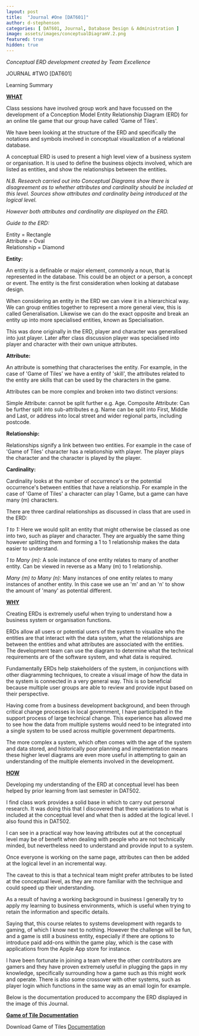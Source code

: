 ```yaml
---
layout: post
title:  "Journal #One [DAT601]"
author: d-stephenson
categories: [ DAT601, Journal, Database Design & Administration ]
image: assets/images/conceptualDiagramV.2.png
featured: true
hidden: true
---
```

<i>Conceptual ERD development created by Team Excellence</i>

JOURNAL #TWO [DAT601]

Learning Summary<br>

<b><u>WHAT</u></b>

Class sessions have involved group work and have focussed on the development of a Conception Model Entity Relationship Diagram (ERD) for an online tile game that our group have called 'Game of Tiles'.

We have been looking at the structure of the ERD and specifically the notations and symbols involved in conceptual visualization of a relational database.

A conceptual ERD is used to present a high level view of a business system or organisation. It is used to define the business objects involved, which are listed as entities, and show the relationships between the entities. 

<i>N.B. Research carried out into Conceptual Diagrams show there is disagreement as to whether attributes and cardinality should be included at this level. Sources show attributes and cardinality being introduced at the logical level.

However both attributes and cardinality are displayed on the ERD.</i>

<i>Guide to the ERD:</i>

Entity = Rectangle<br>
Attribute = Oval<br>
Relationship = Diamond<br> 

<b>Entity:</b>

An entity is a definable or major element, commonly a noun, that is represented in the database. This could be an object or a person, a concept or event. The entity is the first consideration when looking at database design.

When considering an entity in the ERD we can view it in a hierarchical way. We can group entities together to represent a more general view, this is called Generalisation. Likewise we can do the exact opposite and break an entity up into more specialised entities, known as Specialisation. 

This was done originally in the ERD, player and character was generalised into just player. Later after class discussion player was specialised into player and character with their own unique attributes.

<b>Attribute:</b>

An attribute is something that characterises the entity. For example, in the case of 'Game of Tiles' we have a entity of 'skill', the attributes related to the entity are skills that can be used by the characters in the game.

Attributes can be more complex and broken into two distinct versions:

Simple Attribute: cannot be split further e.g. Age.
Composite Attribute: Can be further split into sub-attributes e.g. Name can be split into First, Middle and Last, or address into local street and wider regional parts, including postcode. 

<b>Relationship:</b>

Relationships signify a link between two entities. For example in the case of 'Game of Tiles' character has a relationship with player. The player plays the character and the character is played by the player. 

<b>Cardinality:</b>

Cardinality looks at the number of occurrence's or the potential occurrence's between entities that have a relationship. For example in the case of 'Game of Tiles' a character can play 1 Game, but a game can have many (m) characters.

There are three cardinal relationships as discussed in class that are used in the ERD: 

<i>1 to 1:</i> Here we would split an entity that might otherwise be classed as one into two, such as player and character. They are arguably the same thing however splitting them and forming a 1 to 1 relationship makes the data easier to understand.

<i>1 to Many (m):</i> A sole instance of one entity relates to many of another entity. Can be viewed in reverse as a Many (m) to 1 relationship.

<i>Many (m) to Many (n):</i> Many instances of one entity relates to many instances of another entity. In this case we use an 'm' and an 'n' to show the amount of 'many' as potential different.

<b><u>WHY</u></b>

Creating ERDs is extremely useful when trying to understand how a business system or organisation functions. 

ERDs allow all users or potential users of the system to visualize who the entities are that interact with the data system, what the relationships are between the entities and what attributes are associated with the entities. The development team can use the diagram to determine what the technical requirements are of the software system, and what data is required.

Fundamentally ERDs help stakeholders of the system, in conjunctions with other diagramming techniques, to create a visual image of how the data in the system is connected in a very general way. This is so beneficial because multiple user groups are able to review and provide input based on their perspective.

Having come from a business development background, and been through critical change processes in local government, I have participated in the support process of large technical change. This experience has allowed me to see how the data from multiple systems would need to be integrated into a single system to be used across multiple government departments. 

The more complex a system, which often comes with the age of the system and data stored, and historically poor planning and implementation means these higher level diagrams are even more useful in attempting to gain an understanding of the multiple elements involved in the development.

<b><u>HOW</u></b>

Developing my understanding of the ERD at conceptual level has been helped by prior learning from last semester in DAT502. 

I find class work provides a solid base in which to carry out personal research. It was doing this that I discovered that there variations to what is included at the conceptual level and what then is added at the logical level. I also found this in DAT502. 

I can see in a practical way how leaving attributes out at the conceptual level may be of benefit when dealing with people who are not technically minded, but nevertheless need to understand and provide input to a system. 

Once everyone is working on the same page, attributes can then be added at the logical level in an incremental way. 

The caveat to this is that a technical team might prefer attributes to be listed at the conceptual level, as they are more familiar with the technique and could speed up their understanding.

As a result of having a working background in business I generally try to apply my learning to business environments, which is useful when trying to retain the information and specific details. 

Saying that, this course relates to systems development with regards to gaming, of which I know next to nothing. However the challenge will be fun, and a game is still a business entity, especially if there are options to introduce paid add-ons within the game play, which is the case with applications from the Apple App store for instance. 

I have been fortunate in joining a team where the other contributors are gamers and they have proven extremely useful in plugging the gaps in my knowledge, specifically surrounding how a game such as this might work and operate. There is also some crossover with other systems, such as player login which functions in the same way as an email login for example. 

Below is the documentation produced to accompany the ERD displayed in the image of this Journal.

<b><u>Game of Tile Documentation</u></b>

<object data="/assets/docs/ERD_Symbol_Legend.pdf" type="application/pdf" width="100%" height="800px">
  <p>Download Game of Tiles <a href="assets/docs/ERD_Symbol_Legend.pdf">Documentation</a></p>
</object>











